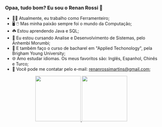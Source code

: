 ### Opaa, tudo bom? Eu sou o Renan Rossi 👋

- 🧑‍🔧 Atualmente, eu trabalho como Ferramenteiro;
- 🖥️ 🖱️ Mas minha paixão sempre foi o mundo da Computação;
- ☘️ Estou aprendendo Java e SQL;
- 📓 Eu estou cursando Analise e Desenvolvimento de Sistemas, pelo Anhembi Morumbi;
- 📔 E também faço o curso de bacharel em "Applied Techonology", pela Brigham Young University;
- 🌐 Amo estudar idiomas. Os meus favoritos são: Inglês, Espanhol, Chinês e Turco;
- 📧 Você pode me contatar pelo e-mail: renanrossimartins@gmail.com;

<div align="center">
  <a href="https://github.com/martinsRossi">
  <img height="150em" src="https://github-readme-stats.vercel.app/api?username=martinsRossi&show_icons=true&theme=highcontrast&include_all_commits=true&count_private=true"/>
  <img height="150em" src="https://github-readme-stats.vercel.app/api/top-langs/?username=martinsRossi&layout=compact&langs_count=7&theme=highcontrast"/>
</div>

